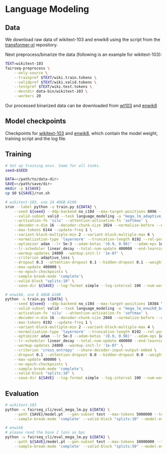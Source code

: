 # Language Modeling

## Data
We download raw data of wikitext-103 and enwik8 using the script from the [transformer-xl](https://github.com/kimiyoung/transformer-xl/blob/master/getdata.sh) repository.

Next preprocess/binarize the data (following is an example for wikitext-103):
```bash
TEXT=wikitext-103
fairseq-preprocess \
    --only-source \
    --trainpref $TEXT/wiki.train.tokens \
    --validpref $TEXT/wiki.valid.tokens \
    --testpref $TEXT/wiki.test.tokens \
    --destdir data-bin/wikitext-103 \
    --workers 20
```
Our processed binarized data can be downloaded from [wt103](https://dl.fbaipublicfiles.com/mega/data/wt103_data_bin.zip) and [enwik8](https://dl.fbaipublicfiles.com/mega/data/enwik8_data_bin.zip)

## Model checkpoints
Checkpoints for [wikitext-103](https://dl.fbaipublicfiles.com/mega/wt103.zip) and [enwik8](https://dl.fbaipublicfiles.com/mega/enwik8.zip), which contain
the model weight, training script and the log file.

## Training

```bash
# Set up training envs. Same for all tasks.
seed=$SEED

DATA=</path/to/data-dir>
SAVE=</path/save/dir>
mkdir -p ${SAVE}
cp $0 ${SAVE}/run.sh
```

```bash
# wikitext-103, use 24 40GB A100
srun --label python -u train.py ${DATA} \
    --seed ${seed} --ddp-backend no_c10d --max-target-positions 8096 --decoder-hidden-dim 2048 \
    --valid-subset valid --task language_modeling -a "mega_lm_adaptive_big" \
    --activation-fn 'silu' --attention-activation-fn 'softmax' \
    --decoder-n-dim 16 --decoder-chunk-size 1024 --normalize-before --no-affine-final-norm \
    --max-tokens 6144 --update-freq 1 \
    --variant-block-multiple-min 2 --variant-block-multiple-max 6 \
    --normalization-type 'layernorm' --truncation-length 8192 --rel-pos-bias "rotary" \
    --optimizer adam --lr 5e-3 --adam-betas '(0.9, 0.98)' --adam-eps 1e-8 --clip-norm 0.25 \
    --lr-scheduler linear_decay --total-num-update 400000 --end-learning-rate 0.0 \
    --warmup-updates 24000 --warmup-init-lr '1e-07' \
    --criterion adaptive_loss \
    --dropout 0.3 --attention-dropout 0.1 --hidden-dropout 0.1 --weight-decay 0.1 \
    --max-update 400000 \
    --no-epoch-checkpoints \
    --sample-break-mode 'complete'\
    --valid-block "splits:10" \
    --save-dir ${SAVE} --log-format simple --log-interval 100 --num-workers 0
```

```bash
# enwik8, use 8 40GB A100
python -u train.py ${DATA} \
    --seed ${seed} --ddp-backend no_c10d --max-target-positions 10384 \
    --valid-subset valid --task language_modeling -a "mega_lm_enwik8_base" \
    --activation-fn 'silu' --attention-activation-fn 'softmax' \
    --decoder-n-dim 16 --decoder-chunk-size 2048 --normalize-before --no-affine-final-norm \
    --max-tokens 8192 --update-freq 1 \
    --variant-block-multiple-min 2 --variant-block-multiple-max 4 \
    --normalization-type 'layernorm' --truncation-length 8192 --rel-pos-bias "rotary" \
    --optimizer adam --lr 5e-3 --adam-betas '(0.9, 0.98)' --adam-eps 1e-8 --clip-norm 0.25 \
    --lr-scheduler linear_decay --total-num-update 400000 --end-learning-rate 0.0 \
    --warmup-updates 24000 --warmup-init-lr '1e-07' \
    --criterion 'cross_entropy' --share-decoder-input-output-embed \
    --dropout 0.1 --attention-dropout 0.0 --hidden-dropout 0.0 --weight-decay 0.1 \
    --max-update 400000 \
    --no-epoch-checkpoints \
    --sample-break-mode 'complete'\
    --valid-block "splits:10" \
    --save-dir ${SAVE} --log-format simple --log-interval 100 --num-workers 0
```

## Evaluation

```bash
# wikitext-103
python -u fairseq_cli/eval_mega_lm.py ${DATA} \
    --path {SAVE}/model.pt  --gen-subset test --max-tokens 5000000 --test-chunk-size 2048 --chunk-nums 2  --softmax-batch 1024 \
    --sample-break-mode 'complete' --valid-block "splits:10" --model-overrides '{"decoder_chunk_size": 2048,"max_tokens_valid": 5000000}'
```

```bash
# enwik8
# please read the base 2 loss as bpc
python -u fairseq_cli/eval_mega_lm.py ${DATA} \
    --path ${SAVE}/model.pt --gen-subset test --max-tokens 10000000 --test-chunk-size 4096 --chunk-nums 3 --softmax-batch 1024 \
    --sample-break-mode 'complete' --valid-block "splits:50" --model-overrides '{"decoder_chunk_size": 4096,"max_tokens_valid":1000000}'
```